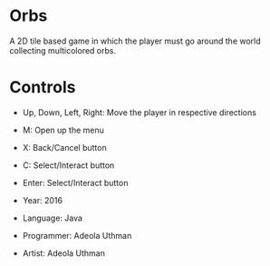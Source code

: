 # Orbs
A 2D tile based game in which the player must go around the world collecting multicolored orbs.

# Controls
- Up, Down, Left, Right: Move the player in respective directions
- M: Open up the menu
- X: Back/Cancel button
- C: Select/Interact button
- Enter: Select/Interact button

- Year: 2016
- Language: Java
- Programmer: Adeola Uthman
- Artist: Adeola Uthman
